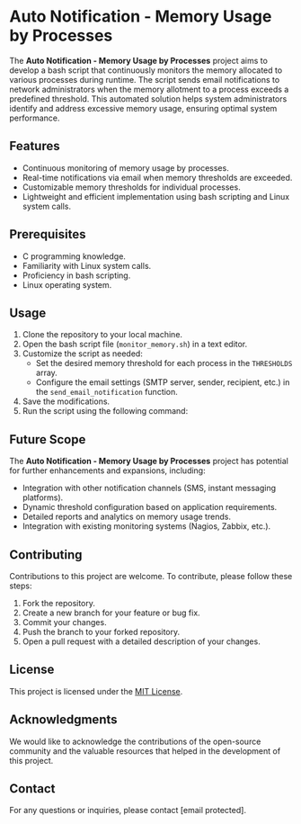 # Auto Notification - Memory Usage by Processes

The **Auto Notification - Memory Usage by Processes** project aims to develop a bash script that continuously monitors the memory allocated to various processes during runtime. The script sends email notifications to network administrators when the memory allotment to a process exceeds a predefined threshold. This automated solution helps system administrators identify and address excessive memory usage, ensuring optimal system performance.

## Features

- Continuous monitoring of memory usage by processes.
- Real-time notifications via email when memory thresholds are exceeded.
- Customizable memory thresholds for individual processes.
- Lightweight and efficient implementation using bash scripting and Linux system calls.

## Prerequisites

- C programming knowledge.
- Familiarity with Linux system calls.
- Proficiency in bash scripting.
- Linux operating system.

## Usage

1. Clone the repository to your local machine.
2. Open the bash script file (`monitor_memory.sh`) in a text editor.
3. Customize the script as needed:
   - Set the desired memory threshold for each process in the `THRESHOLDS` array.
   - Configure the email settings (SMTP server, sender, recipient, etc.) in the `send_email_notification` function.
4. Save the modifications.
5. Run the script using the following command:


## Future Scope

The **Auto Notification - Memory Usage by Processes** project has potential for further enhancements and expansions, including:

- Integration with other notification channels (SMS, instant messaging platforms).
- Dynamic threshold configuration based on application requirements.
- Detailed reports and analytics on memory usage trends.
- Integration with existing monitoring systems (Nagios, Zabbix, etc.).

## Contributing

Contributions to this project are welcome. To contribute, please follow these steps:

1. Fork the repository.
2. Create a new branch for your feature or bug fix.
3. Commit your changes.
4. Push the branch to your forked repository.
5. Open a pull request with a detailed description of your changes.

## License

This project is licensed under the [MIT License](LICENSE).

## Acknowledgments

We would like to acknowledge the contributions of the open-source community and the valuable resources that helped in the development of this project.

## Contact

For any questions or inquiries, please contact [email protected].
